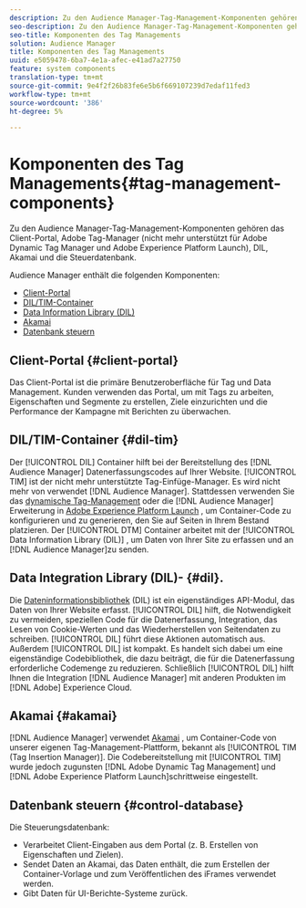 ```yaml
---
description: Zu den Audience Manager-Tag-Management-Komponenten gehören das Client-Portal, Adobe Tag-Manager (nicht mehr unterstützt für Adobe Dynamic Tag Manager und Adobe Experience Platform Launch), DIL, Akamai und die Steuerdatenbank.
seo-description: Zu den Audience Manager-Tag-Management-Komponenten gehören das Client-Portal, Adobe Tag-Manager (nicht mehr unterstützt für Adobe Dynamic Tag Manager und Adobe Experience Platform Launch), DIL, Akamai und die Steuerdatenbank.
seo-title: Komponenten des Tag Managements
solution: Audience Manager
title: Komponenten des Tag Managements
uuid: e5059478-6ba7-4e1a-afec-e41ad7a27750
feature: system components
translation-type: tm+mt
source-git-commit: 9e4f2f26b83fe6e5b6f669107239d7edaf11fed3
workflow-type: tm+mt
source-wordcount: '386'
ht-degree: 5%

---
```



# Komponenten des Tag Managements{#tag-management-components}

Zu den Audience Manager-Tag-Management-Komponenten gehören das Client-Portal, Adobe Tag-Manager (nicht mehr unterstützt für Adobe Dynamic Tag Manager und Adobe Experience Platform Launch), DIL, Akamai und die Steuerdatenbank.

<!-- 

c_comptag.xml

 -->

Audience Manager enthält die folgenden Komponenten:

* [Client-Portal](../../reference/system-components/components-tag-management.md#client-portal)
* [DIL/TIM-Container](../../reference/system-components/components-tag-management.md#dil-tim)
* [Data Information Library (DIL)](../../reference/system-components/components-tag-management.md#dil)
* [Akamai](../../reference/system-components/components-tag-management.md#akamai)
* [Datenbank steuern](../../reference/system-components/components-tag-management.md#control-database)

## Client-Portal {#client-portal}

Das Client-Portal ist die primäre Benutzeroberfläche für Tag und Data Management. Kunden verwenden das Portal, um mit Tags zu arbeiten, Eigenschaften und Segmente zu erstellen, Ziele einzurichten und die Performance der Kampagne mit Berichten zu überwachen.

## DIL/TIM-Container {#dil-tim}

Der [!UICONTROL DIL] Container hilft bei der Bereitstellung des [!DNL Audience Manager] Datenerfassungscodes auf Ihrer Website. [!UICONTROL TIM] ist der nicht mehr unterstützte Tag-Einfüge-Manager. Es wird nicht mehr von verwendet [!DNL Audience Manager]. Stattdessen verwenden Sie das [dynamische Tag-Management](https://docs.adobe.com/content/help/de-DE/dtm/using/dtm-home.html) oder die [!DNL Audience Manager] Erweiterung in [Adobe Experience Platform Launch](https://docs.adobelaunch.com/extension-reference/web/adobe-audience-manager-extension) , um Container-Code zu konfigurieren und zu generieren, den Sie auf Seiten in Ihrem Bestand platzieren. Der [!UICONTROL DTM] Container arbeitet mit der [!UICONTROL Data Information Library (DIL)] , um Daten von Ihrer Site zu erfassen und an [!DNL Audience Manager]zu senden.

## Data Integration Library (DIL)- {#dil}.

Die [Dateninformationsbibliothek](../../dil/dil-overview.md) (DIL) ist ein eigenständiges API-Modul, das Daten von Ihrer Website erfasst. [!UICONTROL DIL] hilft, die Notwendigkeit zu vermeiden, speziellen Code für die Datenerfassung, Integration, das Lesen von Cookie-Werten und das Wiederherstellen von Seitendaten zu schreiben. [!UICONTROL DIL] führt diese Aktionen automatisch aus. Außerdem [!UICONTROL DIL] ist kompakt. Es handelt sich dabei um eine eigenständige Codebibliothek, die dazu beiträgt, die für die Datenerfassung erforderliche Codemenge zu reduzieren. Schließlich [!UICONTROL DIL] hilft Ihnen die Integration [!DNL Audience Manager] mit anderen Produkten im [!DNL Adobe] Experience Cloud.

## Akamai {#akamai}

[!DNL Audience Manager] verwendet [Akamai](https://www.akamai.com/html/about/index.html) , um Container-Code von unserer eigenen Tag-Management-Plattform, bekannt als [!UICONTROL TIM (Tag Insertion Manager)]. Die Codebereitstellung mit [!UICONTROL TIM] wurde jedoch zugunsten [!DNL Adobe Dynamic Tag Management] und [!DNL Adobe Experience Platform Launch]schrittweise eingestellt.

## Datenbank steuern {#control-database}

Die Steuerungsdatenbank:

* Verarbeitet Client-Eingaben aus dem Portal (z. B. Erstellen von Eigenschaften und Zielen).
* Sendet Daten an Akamai, das Daten enthält, die zum Erstellen der Container-Vorlage und zum Veröffentlichen des iFrames verwendet werden.
* Gibt Daten für UI-Berichte-Systeme zurück.

